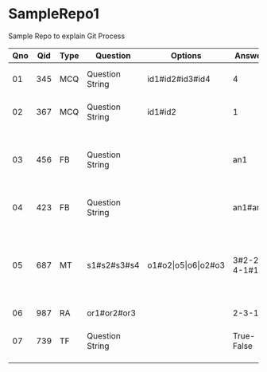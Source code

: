 # SampleRepo1
Sample Repo to explain Git Process

| Qno | Qid | Type | Question        | Options              | Answer      | Description                                                      |
|-----|-----|------|-----------------|----------------------|-------------|------------------------------------------------------------------|
| 01  | 345 | MCQ  | Question String | id1#id2#id3#id4      | 4           | Match with Option Number                                         |
| 02  | 367 | MCQ  | Question String | id1#id2              | 1           | Match with Option Number                                         |
| 03  | 456 | FB   | Question String |                      | an1         | Fillups Que in single answer. Simply match with answer           |
| 04  | 423 | FB   | Question String |                      | an1#an3     | Fillups with multiple answers.                                   |
| 05  | 687 | MT   | s1#s2#s3#s4     | o1#o2\|o5\|o6\|o2#o3 | 3#2-2-4-1#1 | s1(sub question id), o1(option id) \| Can process 1 to many to 1 |
| 06  | 987 | RA   | or1#or2#or3     |                      | 2-3-1       | or1(Order1)                                                      |
| 07  | 739 | TF   | Question String |                      | True-False  | Simply Direct Match with answer                                  |
